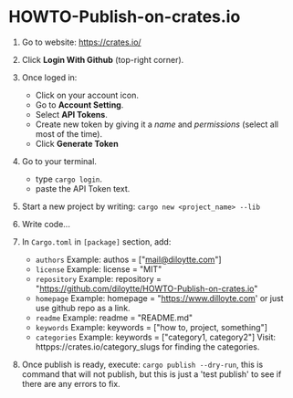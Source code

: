 # HOWTO-Publish-on-crates.io

1. Go to website: https://crates.io/

2. Click **Login With Github** (top-right corner).

3. Once loged in:
   - Click on your account icon.
   - Go to **Account Setting**.
   - Select **API Tokens**.
   - Create new token by giving it a _name_ and _permissions_ (select all most of the time).
   - Click __Generate Token__

4. Go to your terminal.
   - type `cargo login`.
   - paste the API Token text.
  
5. Start a new project by writing: `cargo new <project_name> --lib`

6. Write code...

7. In `Cargo.toml` in `[package]` section, add:
   - `authors`
       Example: authos = ["mail@diloytte.com"]
   - `license`
       Example: license = "MIT"
   - `repository`
       Example: repository = "https://github.com/diloytte/HOWTO-Publish-on-crates.io"
   - `homepage`
       Example: homepage = "https://www.dilloyte.com' or just use github repo as a link.
   - `readme`
       Example: readme = "README.md"
   - `keywords`
       Example: keywords = ["how to, project, something"]
   -  `categories`
       Example: keywords = ["category1, category2"]
       Visit: httpps://crates.io/category_slugs for finding the categories.

8. Once publish is ready, execute: `cargo publish --dry-run`,
   this is command that will not publish, but this is just a 'test publish' to see if there are any errors to fix.
